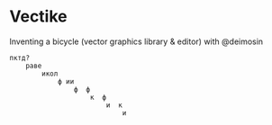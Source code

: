 # Vectike
Inventing a bicycle (vector graphics library &amp; editor) with @deimosin

    пктд?
        раве
            икол
                ф ии
                    ф  ф
                        к  ф
                            и  к
                                и

